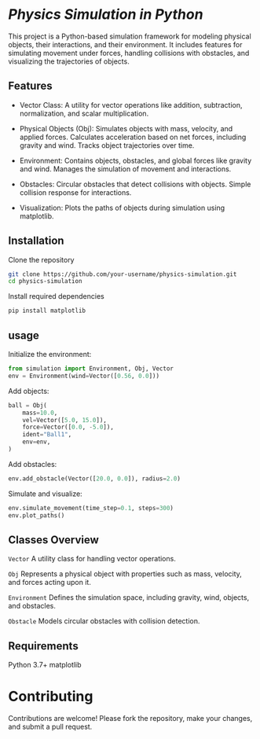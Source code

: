 # *Physics Simulation in Python* #
This project is a Python-based simulation framework for modeling physical objects, their interactions, and their environment. It includes features for simulating movement under forces, handling collisions with obstacles, and visualizing the trajectories of objects.

## Features
* Vector Class: A utility for vector operations like addition, subtraction, normalization, and scalar multiplication.
* Physical Objects (Obj):
    Simulates objects with mass, velocity, and applied forces.
    Calculates acceleration based on net forces, including gravity and wind.
    Tracks object trajectories over time.

* Environment:
Contains objects, obstacles, and global forces like gravity and wind.
Manages the simulation of movement and interactions.

* Obstacles:
Circular obstacles that detect collisions with objects.
Simple collision response for interactions.

* Visualization:
Plots the paths of objects during simulation using matplotlib.


## Installation

Clone the repository
```bash
git clone https://github.com/your-username/physics-simulation.git
cd physics-simulation
```

Install required dependencies
```bash
pip install matplotlib
```


## usage

Initialize the environment:
```python
from simulation import Environment, Obj, Vector
env = Environment(wind=Vector([0.56, 0.0]))
```

Add objects:

```python
ball = Obj(
    mass=10.0,
    vel=Vector([5.0, 15.0]),
    force=Vector([0.0, -5.0]),
    ident="Ball1",
    env=env,
)
```

Add obstacles:
```python
env.add_obstacle(Vector([20.0, 0.0]), radius=2.0)
```

Simulate and visualize:
```python
env.simulate_movement(time_step=0.1, steps=300)
env.plot_paths()
```


## Classes Overview
`Vector`
A utility class for handling vector operations.

`Obj`
Represents a physical object with properties such as mass, velocity, and forces acting upon it.

`Environment`
Defines the simulation space, including gravity, wind, objects, and obstacles.

`Obstacle`
Models circular obstacles with collision detection.


## Requirements
Python 3.7+
matplotlib

# Contributing
Contributions are welcome! Please fork the repository, make your changes, and submit a pull request.
  
